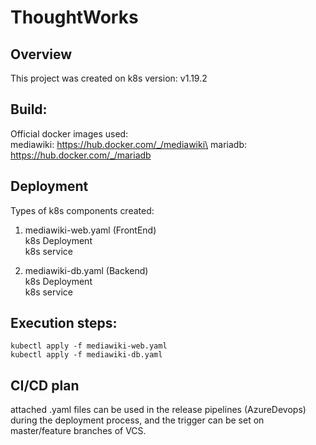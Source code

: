 # ThoughtWorks

## Overview
This project was created on k8s version: v1.19.2

## Build:
Official docker images used:\
  mediawiki: https://hub.docker.com/_/mediawiki\
  mariadb: https://hub.docker.com/_/mariadb

## Deployment
Types of k8s components created:
1. mediawiki-web.yaml (FrontEnd)\
    k8s Deployment\
    k8s service

2. mediawiki-db.yaml (Backend)\
    k8s Deployment\
    k8s service

## Execution steps:
    kubectl apply -f mediawiki-web.yaml
    kubectl apply -f mediawiki-db.yaml


## CI/CD plan
attached .yaml files can be used in the release pipelines (AzureDevops) during the deployment process, and the trigger can be set on master/feature branches of VCS.
